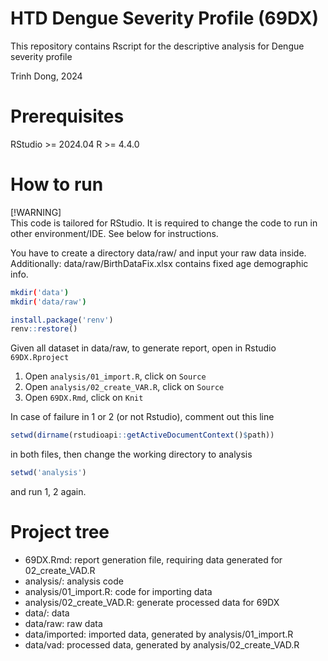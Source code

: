 # HTD Dengue Severity Profile (69DX)

This repository contains Rscript for the descriptive analysis for Dengue severity profile

Trinh Dong, 2024


# Prerequisites

RStudio >= 2024.04
R >= 4.4.0
 
# How to run

[!WARNING]  
This code is tailored for RStudio. It is required to change the code to run in other environment/IDE. See below for instructions.

You have to create a directory data/raw/ and input your raw data inside.
Additionally: data/raw/BirthDataFix.xlsx contains fixed age demographic info.


```sh
mkdir('data')
mkdir('data/raw')
```

```r
install.package('renv')
renv::restore()
```

Given all dataset in data/raw, to generate report, open in Rstudio `69DX.Rproject`

1. Open `analysis/01_import.R`, click on `Source`
2. Open `analysis/02_create_VAR.R`, click on `Source`
3. Open `69DX.Rmd`, click on `Knit`

In case of failure in 1 or 2 (or not Rstudio), comment out this line

```r
setwd(dirname(rstudioapi::getActiveDocumentContext()$path))
```

in both files, then change the working directory to analysis

```r
setwd('analysis')
```

and run 1, 2 again.

 # Project tree
 
- 69DX.Rmd: report generation file, requiring data generated for 02_create_VAD.R
- analysis/: analysis code
- analysis/01_import.R: code for importing data
- analysis/02_create_VAD.R: generate processed data for 69DX
- data/: data
- data/raw: raw data
- data/imported: imported data, generated by analysis/01_import.R
- data/vad: processed data, generated by analysis/02_create_VAD.R

